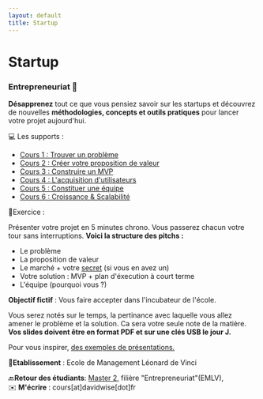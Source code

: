 ```yaml
---
layout: default
title: Startup
---
```


<div class="post">
	<h1 class="pageTitle">Startup</h1>

<h3> Entrepreneuriat️ 🚀</h3>

<p><b>Désapprenez</b> tout ce que vous pensiez savoir sur les startups et découvrez de nouvelles <b>méthodologies, concepts et outils pratiques</b> pour lancer votre projet aujourd'hui.</p>

  <p>💻 Les supports : </p>

   <ul>
   <li><a href="/assets/mydoc/StartupClass/STARTUP_CLASS_1DW.pdf">Cours 1 : Trouver un problème</a></li>
   <li> <a href="/assets/mydoc/StartupClass/STARTUP_CLASS_2DW.pdf">Cours 2 : Créer votre proposition de valeur</a></li>
   <li><a href="/assets/mydoc/StartupClass/STARTUP_CLASS_3DW.pdf">Cours 3 : Construire un MVP</a> </li>
   <li> <a href="/assets/mydoc/StartupClass/STARTUP_CLASS_4DW.pdf">Cours 4 : L'acquisition d'utilisateurs</a></li>
   <li> <a href="/assets/mydoc/StartupClass/STARTUP_CLASS_5DW.pdf">Cours 5 : Constituer une équipe</a></li>
   <li> <a href="/assets/mydoc/StartupClass/STARTUP_CLASS_6DW.pdf">Cours 6 : Croissance & Scalabilité</a></li>

   </ul>

  <p>📝Exercice : </p>

 <p>Présenter votre projet en 5 minutes chrono. Vous passerez chacun votre tour sans interruptions. <b>Voici la structure des pitchs :</b></p>

 <ul>
   <li>Le problème</li>
   <li>La proposition de valeur </li>
   <li>Le marché + votre <a href="http://www.seekingintellect.com/2015/01/12/peter-thiel-on-the-seven-questions-a-startup-must-answer.html">secret</a> (si vous en avez un)</li>
   <li>Votre solution : MVP + plan d'éxecution à court terme</li>
   <li>L'équipe (pourquoi vous ?)</li>
 </ul>

<p><b> Objectif fictif</b>  : Vous faire accepter dans l'incubateur de l'école.</p>  

<p>Vous serez notés sur le temps, la pertinance avec laquelle vous allez amener le problème et la solution. Ca sera votre seule note de la matière. <b>Vos slides doivent être en format PDF et sur une clés USB le jour J.</b></p> 

<p>Pour vous inspirer, <a href="/pitch-perfect">des exemples de présentations.</a></p>

 <p>🏢<b>Etablissement</b> : Ecole de Management Léonard de Vinci<br>

 🔙<b>Retour des étudiants</b>: <a href="https://davidwise.typeform.com/report/jDTqbH/Hcua">Master 2,</a> filière "Entrepreneuriat"(EMLV), <br>
 ✉️ <b>M'écrire</b> : cours[at]davidwise[dot]fr</p> 